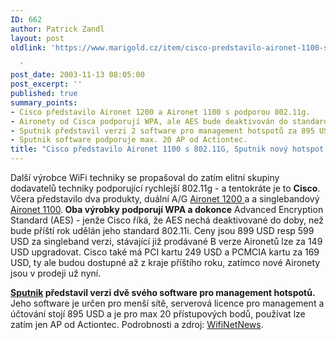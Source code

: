 ```yaml
---
ID: 662
author: Patrick Zandl
layout: post
oldlink: 'https://www.marigold.cz/item/cisco-predstavilo-aironet-1100-s-802-11g-sputnik-novy-hotspot-software

  '
post_date: 2003-11-13 08:05:00
post_excerpt: ''
published: true
summary_points:
- Cisco představilo Aironet 1200 a Aironet 1100 s podporou 802.11g.
- Aironety od Cisca podporují WPA, ale AES bude deaktivován do standardizace 802.11i.
- Sputnik představil verzi 2 software pro management hotspotů za 895 USD.
- Sputnik software podporuje max. 20 AP od Actiontec.
title: "Cisco představilo Aironet 1100 s 802.11G, Sputnik nový hotspot software"
---
```


<p>
Další výrobce WiFi techniky se propašoval do zatím elitní skupiny dodavatelů techniky podporující rychlejší 802.11g - a tentokráte je to <STRONG>Cisco</STRONG>. Včera představilo dva produkty, duální A/G <A href="http://www.cisco.com/en/US/products/hw/wireless/ps430/index.html" target=_blank>Aironet 1200 </A>a a singlebandový <A href="http://www.cisco.com/en/US/products/hw/wireless/ps4570/index.html" target=_blank>Aironet 1100</A>.<STRONG> Oba výrobky podporují WPA a dokonce</STRONG> Advanced Encryption Standard (AES) - jenže Cisco říká, že AES nechá deaktivované do doby, než bude příští rok udělán jeho standard 802.11i. Ceny jsou 899 USD resp 599 USD za singleband verzi, stávající již prodávané B verze Aironetů lze za 149 USD upgradovat. Cisco také má PCI kartu 249 USD a PCMCIA kartu za 169 USD, ty ale budou dostupné až z kraje příštího roku, zatímco nové Aironety jsou v prodeji už nyní. </p>

<p>
<A href="http://www.sputnik.com/" target=_blank><STRONG>Sputnik</STRONG></A><STRONG> představil verzi dvě svého software pro management hotspotů.</STRONG> Jeho software je určen pro menší sítě, serverová licence pro management a účtování stojí 895 USD a je pro max 20 přístupových bodů, používat lze zatím jen AP od Actiontec. Podrobnosti a zdroj: <A href="http://wifinetnews.com/archives/002374.html" target=_blank>WifiNetNews</A>.</p>